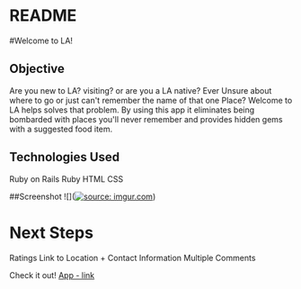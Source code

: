 # README

#Welcome to LA! 
## Objective
Are you new to LA? visiting? or are you a LA native? Ever Unsure about where to go or just can't remember the name of that one Place? Welcome to LA helps solves that problem. By using this app it eliminates being bombarded with places you'll never remember and provides hidden gems with a suggested food item. 

## Technologies Used
Ruby on Rails
Ruby
HTML
CSS

##Screenshot
![](<a href="https://imgur.com/4iojnL2"><img src="https://i.imgur.com/4iojnL2.png" title="source: imgur.com" /></a>)

# Next Steps
Ratings
Link to Location + Contact Information
Multiple Comments

Check it out!
[App - link](https://welcometola.herokuapp.com/)

